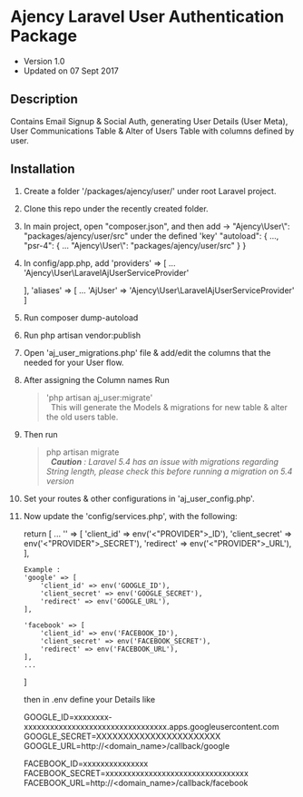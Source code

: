 # Ajency Laravel User Authentication Package

- Version 1.0
- Updated on 07 Sept 2017

## Description
Contains Email Signup &amp; Social Auth, generating User Details (User Meta), User Communications Table &amp; Alter of Users Table with columns defined by user.

## Installation
1. Create a folder '/packages/ajency/user/' under root Laravel project.
2. Clone this repo under the recently created folder.
3. In main project, open "composer.json", and then add -> "Ajency\\User\\": "packages/ajency/user/src" under the defined 'key'
	"autoload": {
		...,
		"psr-4": {
			...
			"Ajency\\User\\": "packages/ajency/user/src"
		}
	}

4. In config/app.php, add
	'providers' => [
		...
		'Ajency\User\LaravelAjUserServiceProvider'

	],
	'aliases' => [
		...
		'AjUser' => 'Ajency\User\LaravelAjUserServiceProvider'
	]

5. Run composer dump-autoload

6. Run php artisan vendor:publish

7. Open 'aj_user_migrations.php' file & add/edit the columns that the needed for your User flow.

8. After assigning the Column names Run <br/>
	> 'php artisan aj_user:migrate' <br/>
	&nbsp; This will generate the Models & migrations for new table & alter the old users table.

9. Then run <br/>
	> php artisan migrate <br/>
&nbsp; *<b>Caution</b> : Laravel 5.4 has an issue with migrations regarding String length, please check this before running a migration on 5.4 version*<br/>

10. Set your routes & other configurations in 'aj_user_config.php'.<br/>

11. Now update the 'config/services.php', with the following: <br/>
	
	return [
		...
		'<provider>' => [
	        'client_id' => env('<"PROVIDER">_ID'),
	        'client_secret' => env('<"PROVIDER">_SECRET'),
	        'redirect' => env('<"PROVIDER">_URL'),
	    ],

	    Example : 
		'google' => [
	        'client_id' => env('GOOGLE_ID'),
	        'client_secret' => env('GOOGLE_SECRET'),
	        'redirect' => env('GOOGLE_URL'),
	    ],

	    'facebook' => [
	        'client_id' => env('FACEBOOK_ID'),
	        'client_secret' => env('FACEBOOK_SECRET'),
	        'redirect' => env('FACEBOOK_URL'),
	    ],
	    ...
	]

	then in .env define your Details like 

	GOOGLE_ID=xxxxxxxx-xxxxxxxxxxxxxxxxxxxxxxxxxxxxxxxxx.apps.googleusercontent.com
	GOOGLE_SECRET=XXXXXXXXXXXXXXXXXXXXXXX
	GOOGLE_URL=http://<domain_name>/callback/google

	FACEBOOK_ID=xxxxxxxxxxxxxxx
	FACEBOOK_SECRET=xxxxxxxxxxxxxxxxxxxxxxxxxxxxxxxxx
	FACEBOOK_URL=http://<domain_name>/callback/facebook